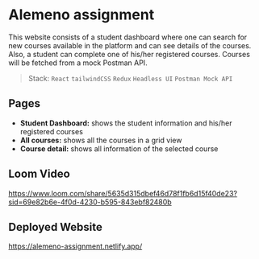 # Alemeno assignment

This website consists of a student dashboard where one can search for new courses available in the platform and can see details of the courses. Also, a student can complete one of his/her registered courses. Courses will be fetched from a mock Postman API.

> Stack: `React` `tailwindCSS` `Redux` `Headless UI` `Postman Mock API`

## Pages

- **Student Dashboard:** shows the student information and his/her registered courses
- **All courses:** shows all the courses in a grid view
- **Course detail:** shows all information of the selected course

## Loom Video

https://www.loom.com/share/5635d315dbef46d78f1fb6d15f40de23?sid=69e82b6e-4f0d-4230-b595-843ebf82480b

## Deployed Website

https://alemeno-assignment.netlify.app/
